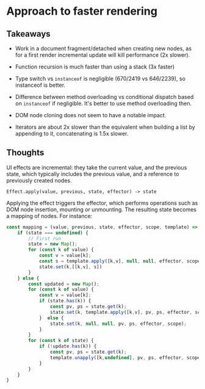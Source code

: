# Approach to faster rendering


## Takeaways

- Work in a document fragment/detached when creating new nodes, as for
  a first render incremental update will kill performance (2x slower).

- Function recursion is much faster than using a stack (3x faster)

- Type switch vs `instanceof` is negligible (670/2419 vs 646/2239), so
  instanceof is better.

- Difference between method overloading vs conditional dispatch based on `instanceof`
  if negligible. It's better to use method overloading then.

- DOM node cloning does not seem to have a notable impact.

- Iterators are about 2x slower than the equivalent when building a list
  by appending to it, concatenating is 1.5x slower.

## Thoughts

UI effects are incremental: they take the current value, and the previous
state, which typically includes the previous value, and a reference to
previously created nodes.

```
Effect.apply(value, previous, state, effector) -> state
```


Applying the effect triggers the effector, which performs operations such as
DOM node insertion, mounting or unmounting. The resulting state becomes a mapping of nodes. For instance:

```javascript
const mapping = (value, previous, state, effector, scope, template) => {
    if (state === undefined) {
        // First run
        state = new Map();
        for (const k of value) {
            const v = value[k];
            const s = template.apply([k,v], null, null, effector, scope);
            state.set(k,[[k,v], s])
        }
    } else {
        const updated = new Map();
        for (const k of value) {
            const v = value[k];
            if (state.has(k)) {
                const pv, ps = state.get(k);
                state.set(k, template.apply([k,v], pv, ps, effector, scope));
            }  else {
                state.set(k, null, null, pv, ps, effector, scope);
            }
        }
        for (const k of state) {
            if (!update.has(k)) {
                const pv, ps = state.get(k);
                template.unapply([k,undefined], pv, ps, effector, scope)
            }
        }
    }
}
```
